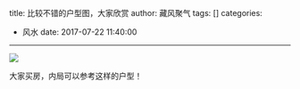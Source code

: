title: 比较不错的户型图，大家欣赏
author: 藏风聚气
tags: []
categories:
  - 风水
date: 2017-07-22 11:40:00
---

![](http://fs-image.pull.net.cn/17-7-22/8559418.jpg!800)

大家买房，内局可以参考这样的户型！
